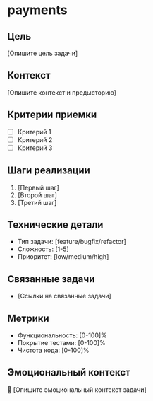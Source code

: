 # payments

## Цель
[Опишите цель задачи]

## Контекст
[Опишите контекст и предысторию]

## Критерии приемки
- [ ] Критерий 1
- [ ] Критерий 2
- [ ] Критерий 3

## Шаги реализации
1. [Первый шаг]
2. [Второй шаг]
3. [Третий шаг]

## Технические детали
- Тип задачи: [feature/bugfix/refactor]
- Сложность: [1-5]
- Приоритет: [low/medium/high]

## Связанные задачи
- [Ссылки на связанные задачи]

## Метрики
- Функциональность: [0-100]%
- Покрытие тестами: [0-100]%
- Чистота кода: [0-100]%

## Эмоциональный контекст
💭 [Опишите эмоциональный контекст задачи]
